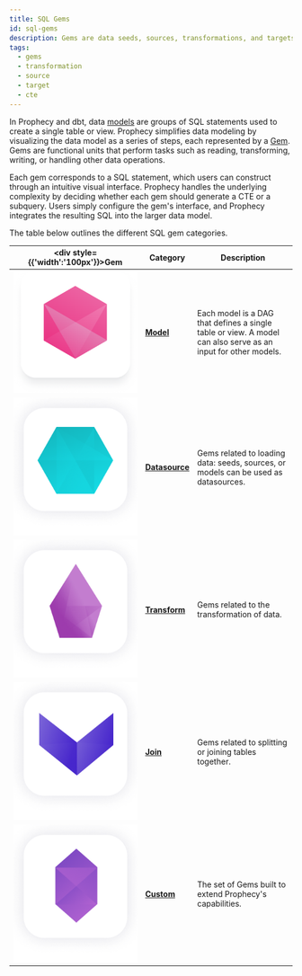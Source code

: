 ```yaml
---
title: SQL Gems
id: sql-gems
description: Gems are data seeds, sources, transformations, and targets
tags:
  - gems
  - transformation
  - source
  - target
  - cte
---
```


In Prophecy and dbt, data [models](/docs/concepts/project/models.md) are groups of SQL statements used to create a single table or view. Prophecy simplifies data modeling by visualizing the data model as a series of steps, each represented by a [Gem](/docs/concepts/project/gems.md). Gems are functional units that perform tasks such as reading, transforming, writing, or handling other data operations.

Each gem corresponds to a SQL statement, which users can construct through an intuitive visual interface. Prophecy handles the underlying complexity by deciding whether each gem should generate a CTE or a subquery. Users simply configure the gem's interface, and Prophecy integrates the resulting SQL into the larger data model.

The table below outlines the different SQL gem categories.

<div class="gems-table">

| <div style={{'width':'100px'}}>Gem</div>      | Category                                                  | Description                                                                                                   |
| --------------------------------------------- | --------------------------------------------------------- | ------------------------------------------------------------------------------------------------------------- |
| ![Model](img/Model.png)                       | [**Model**](docs/SQL/gems/target-models/target-models.md) | Each model is a DAG that defines a single table or view. A model can also serve as an input for other models. |
| ![Source](img/Source%20and%20Target.png)      | [**Datasource**](./datasources/)                          | Gems related to loading data: seeds, sources, or models can be used as datasources.                           |
| ![Transform](img/Transform.png)               | [**Transform**](./transform/)                             | Gems related to the transformation of data.                                                                   |
| ![Join and Split](img/Join%20and%20Split.png) | [**Join**](./joins.md)                                    | Gems related to splitting or joining tables together.                                                         |
| ![Custom](img/Custom.png)                     | [**Custom**](./custom/custom.md)                          | The set of Gems built to extend Prophecy's capabilities.                                                      |

</div>
